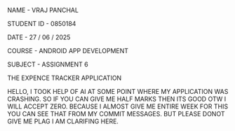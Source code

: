 NAME - VRAJ PANCHAL

STUDENT ID - 0850184

DATE - 27 / 06 / 2025

COURSE - ANDROID APP DEVELOPMENT

SUBJECT - ASSIGNMENT 6

THE EXPENCE TRACKER APPLICATION

HELLO, I TOOK HELP OF AI AT SOME POINT WHERE MY APPLICATION WAS CRASHING. SO IF YOU CAN GIVE ME HALF MARKS THEN ITS GOOD OTW I WILL ACCEPT ZERO. BECAUSE I ALMOST GIVE ME ENTIRE WEEK FOR THIS YOU CAN SEE THAT FROM MY COMMIT MESSAGES. BUT PLEASE DONOT GIVE ME PLAG I AM CLARIFING HERE.
